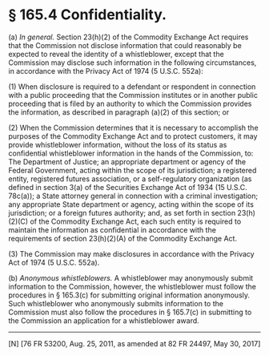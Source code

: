 # § 165.4   Confidentiality.

(a) *In general.* Section 23(h)(2) of the Commodity Exchange Act requires that the Commission not disclose information that could reasonably be expected to reveal the identity of a whistleblower, except that the Commission may disclose such information in the following circumstances, in accordance with the Privacy Act of 1974 (5 U.S.C. 552a):


(1) When disclosure is required to a defendant or respondent in connection with a public proceeding that the Commission institutes or in another public proceeding that is filed by an authority to which the Commission provides the information, as described in paragraph (a)(2) of this section; or


(2) When the Commission determines that it is necessary to accomplish the purposes of the Commodity Exchange Act and to protect customers, it may provide whistleblower information, without the loss of its status as confidential whistleblower information in the hands of the Commission, to: The Department of Justice; an appropriate department or agency of the Federal Government, acting within the scope of its jurisdiction; a registered entity, registered futures association, or a self-regulatory organization (as defined in section 3(a) of the Securities Exchange Act of 1934 (15 U.S.C. 78c(a)); a State attorney general in connection with a criminal investigation; any appropriate State department or agency, acting within the scope of its jurisdiction; or a foreign futures authority; and, as set forth in section 23(h)(2)(C) of the Commodity Exchange Act, each such entity is required to maintain the information as confidential in accordance with the requirements of section 23(h)(2)(A) of the Commodity Exchange Act.


(3) The Commission may make disclosures in accordance with the Privacy Act of 1974 (5 U.S.C. 552a).


(b) *Anonymous whistleblowers.* A whistleblower may anonymously submit information to the Commission, however, the whistleblower must follow the procedures in § 165.3(c) for submitting original information anonymously. Such whistleblower who anonymously submits information to the Commission must also follow the procedures in § 165.7(c) in submitting to the Commission an application for a whistleblower award.



---

[N] [76 FR 53200, Aug. 25, 2011, as amended at 82 FR 24497, May 30, 2017]




